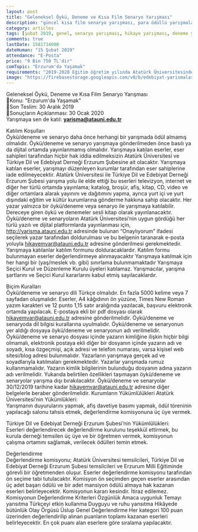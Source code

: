 ```yaml
---
layout: post
title: "Geleneksel Öykü, Deneme ve Kısa Film Senaryo Yarışması"
description: "güncel kısa film senaryo yarışması, para ödüllü yarışmalar, hikaye yarışmaları, öykü yarışması, deneme yarışması"
category: articles
tags: [şubat 2019, genel, senaryo yarışması, hikaye yarışması, deneme yarışması]
comments: true
lastDate: 1581714000
dateHuman: "15 Şubat 2019"
attendance: "E-Posta"
price: "9 Bin 750 TL'dir"
comTopic: "Erzurum'da Yaşamak"
requirements: "2019-2020 Eğitim öğretim yılında Atatürk Üniversitesinde önlisans, lisans, yüksek lisans ve doktora öğrenimi görmekte olan her öğrenci (örgün, uzaktan ve açık öğretim) katılabilir."
image: "https://firebasestorage.googleapis.com/v0/b/edebiyat-yarismalari.appspot.com/o/ataturk-universitesi-oyku-deneme-senaryo-yarismasi.jpg?alt=media&token=aad8bad9-037d-436c-8d96-7a042e2dee34"
---
```


Geleneksel Öykü, Deneme ve Kısa Film Senaryo Yarışması  
📃Konu: "Erzurum'da Yaşamak"  
🛄Son Teslim: 30 Aralık 2019  
🎉Sonuçların Açıklanması: 30 Ocak 2020  
Yarışmaya sen de katıl: **yarisma@atauni.edu.tr**

Katılım Koşulları  
Öykü/deneme ve senaryo daha önce herhangi bir yarışmada ödül almamış olmalıdır.
Öykü/deneme ve senaryo yarışmaya gönderilmeden önce basılı ya da dijital ortamda yayınlanmamış olmalıdır.
Yarışmaya katılan eserler, eser sahipleri tarafından hiçbir hak iddia edilmeksizin Atatürk Üniversitesi ve Türkiye Dil ve Edebiyat Derneği Erzurum Şubesine ait olacaktır.
Yarışmaya katılan eserler, yarışmayı düzenleyen kurumlar tarafından eser sahiplerine iade edilmeyecektir.
Atatürk Üniversitesi ile Türkiye Dil ve Edebiyat Derneği Erzurum Şubesi yarışma yolu ile elde ettiği bu eserleri televizyon, internet ve diğer her türlü ortamda yayınlama; katalog, broşür, afiş, kitap, CD, video ve diğer ortamlara alarak yayınını ve dağıtımını yapma, ayrıca yurt içi ve yurt dışındaki eğitim ve kültür kurumlarına gönderme hakkına sahip olacaktır.
Her yazar yalnızca bir öykü/deneme veya senaryo ile yarışmaya katılabilir.
Dereceye giren öykü ve denemeler sesli kitap olarak yayınlanacaktır.
Öykü/deneme ve senaryoların Atatürk Üniversitesi’nin uygun gördüğü her türlü yazılı ve dijital platformlarda yayınlanması için, http://yarisma.atauni.edu.tr adresinde bulunan “Onaylıyorum” ifadesi seçilerek yazar tarafından doldurulması ve bu belgenin taranarak e-posta yoluyla hikayemvar@atauni.edu.tr adresine gönderilmesi gerekmektedir.
Yarışmaya katılanlar katılım formunu dolduracaklardır. Katılım formu bulunmayan eserler değerlendirmeye alınmayacaktır
Yarışmaya katılmak için her hangi bir (yaş/meslek vb. gibi) sınırlama bulunmamaktadır
Yarışmaya Seçici Kurul ve Düzenleme Kurulu üyeleri katılamaz.
Yarışmacılar, yarışma şartlarını ve Seçici Kurul kararlarını kabul etmiş sayılacaklardır.

Biçim Kuralları  
Öykü/deneme ve senaryo dili Türkçe olmalıdır.
En fazla 5000 kelime veya 7 sayfadan oluşmalıdır.
Eserler, A4 kâğıdının ön yüzüne, Times New Roman yazım karakteri ve 12 punto 1,15 satır aralığında yazılacak, başvuru elektronik ortamda yapılacak.
E-postaya ekli bir pdf dosyası olarak hikayemvar@atauni.edu.tr adresine gönderilmelidir.
Öykü/deneme ve senaryoda dil bilgisi kurallarına uyulmalıdır.
Öykü/deneme ve senaryonun yer aldığı dosyaya öykü/deneme ve senaryonun adı verilmelidir.
Öykü/deneme ve senaryo dosyası içinde yazarın kimliğine ilişkin hiçbir bilgi olmamalı, elektronik postaya ekli diğer bir dosyanın içinde yazarın adı ve soyadı, kısa özgeçmişi, açık adresi ve telefon numarası, varsa kişisel web sitesi/blog adresi bulunmalıdır.
Yazarların yarışmaya gerçek ad ve soyadlarıyla katılmaları gerekmektedir.
Yazarlar yarışmada rumuz kullanmamalıdır.
Yazarın kimlik bilgilerinin bulunduğu dosyanın adına yazarın adı verilmelidir.
Yukarıda belirtilen özellikleri taşımayan öykü/deneme ve senaryolar yarışma dışı bırakılacaktır.
Öykü/deneme ve senaryolar 30/12/2019 tarihine kadar hikayemvar@atauni.edu.tr adresine diğer belgelerle beraber gönderilmelidir.
Kurumların Yükümlülükleri
Atatürk Üniversitesi’nin Yükümlükleri:  
Yarışmanın duyurularını yapmak, afiş davetiye basımı yapmak, ödül töreninin yapılacağı salonu tahsis etmek, değerlendirme komisyonuna üç üye vermek.

Türkiye Dil ve Edebiyat Derneği Erzurum Şubesi’nin Yükümlülükleri:  
Eserleri değerlendirecek değerlendirme kurulunu teşekkül ettirmek, bu kurula derneği temsilen üç üye ve bir öğretmen vermek, komisyonun çalışma ortamını sağlamak, verilecek ödülleri temin etmek.

Değerlendirme  
Değerlendirme komisyonu; Atatürk Üniversitesi temsilcileri, Türkiye Dil ve Edebiyat Derneği Erzurum Şubesi temsilcileri ve Erzurum Milli Eğitiminde görevli bir öğretmenden oluşur.
Eserler değerlendirme komisyonu tarafından ön seçime tabi tutulacaktır.
Komisyon ön seçimden geçen eserler arasından üç adet başarı ödülü ve bir adet mansiyon ödülü almaya hak kazanan eserleri belirleyecektir.
Komisyonun kararı kesindir. İtiraz edilemez.
Komisyonun Değerlendirme Kriterleri
Özgünlük
Amaca uygunluk
Temayı yansıtma
Türkçeyi etkin kullanma
Duyguyu ve ruhu yansıtma
Hikâyede bütünlük
Olay Örgüsü
Üslup
Genel Değerlendirme
Her kategori 100 puan üzerinden değerlendirilip alınan puanların toplamı kazanan eserleri belirleyecektir. En çok puanı alan eserlere göre sıralama yapılacaktır.